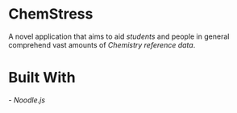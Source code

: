 # ChemStress
A novel application that aims to aid *students* and people in general comprehend vast amounts of *Chemistry reference data*.

# Built With
_- Noodle.js_
